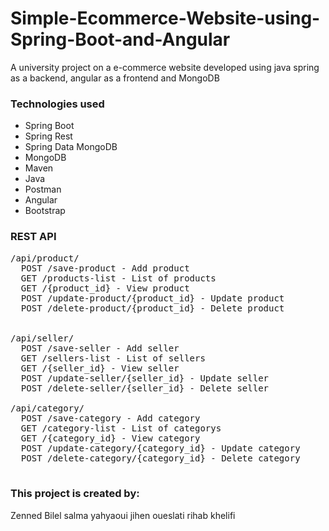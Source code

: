 # Simple-Ecommerce-Website-using-Spring-Boot-and-Angular


A university project on a e-commerce website developed using java spring as a backend, angular as a frontend and MongoDB

### Technologies used
- Spring Boot 
- Spring Rest
- Spring Data MongoDB
- MongoDB 
- Maven
- Java 
- Postman
- Angular
- Bootstrap

### REST API
<pre>
/api/product/
  POST /save-product - Add product 
  GET /products-list - List of products
  GET /{product_id} - View product
  POST /update-product/{product_id} - Update product
  POST /delete-product/{product_id} - Delete product 
  
  
/api/seller/
  POST /save-seller - Add seller 
  GET /sellers-list - List of sellers
  GET /{seller_id} - View seller
  POST /update-seller/{seller_id} - Update seller
  POST /delete-seller/{seller_id} - Delete seller
  
/api/category/
  POST /save-category - Add category 
  GET /category-list - List of categorys
  GET /{category_id} - View category
  POST /update-category/{category_id} - Update category
  POST /delete-category/{category_id} - Delete category 

</pre>

### This project is created by:
Zenned Bilel
salma	yahyaoui
jihen	oueslati
rihab	khelifi
